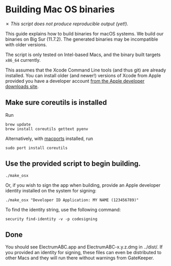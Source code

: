 Building Mac OS binaries
========================

✗ _This script does not produce reproducible output (yet!)._

This guide explains how to build binaries for macOS systems.
We build our binaries on Big Sur (11.7.2). The generated binaries may be
incompatible with older versions.

The script is only tested on Intel-based Macs, and the binary built
targets `x86_64` currently.

This assumes that the Xcode Command Line tools (and thus git) are already installed. You can install older (and newer!)
versions of Xcode from Apple provided you have a developer account
[from the Apple developer downloads site](https://developer.apple.com/download/more/).

## Make sure coreutils is installed

Run

```shell
brew update
brew install coreutils gettext pyenv
```

Alternatively, with [macports](https://www.macports.org) installed, run

```shell
sudo port install coreutils
```

## Use the provided script to begin building.

    ./make_osx

Or, if you wish to sign the app when building, provide an Apple developer identity installed on the system for signing:

    ./make_osx "Developer ID Application: MY NAME (123456789)"

To find the identity string, use the following command:

    security find-identity -v -p codesigning

## Done

You should see ElectrumABC.app and ElectrumABC-x.y.z.dmg in ../dist/. If you provided an identity for signing, these
files can even be distributed to other Macs and they will run there without warnings from GateKeeper.
